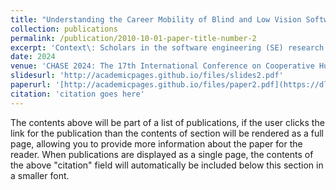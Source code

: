 ```yaml
---
title: "Understanding the Career Mobility of Blind and Low Vision Software Professionals"
collection: publications
permalink: /publication/2010-10-01-paper-title-number-2
excerpt: 'Context\: Scholars in the software engineering (SE) research community have investigated career advancement in the software industry. Research topics have included how individual and external factors can impact career mobility of software professionals, and how gender affects career advancement. However, the community has yet to look at career mobility from the lens of accessibility. Specifically, there is a pressing need to illuminate the factors that hinder the career mobility of blind and low vision software professionals (BLVSPs). Objective: This study aims to understand aspects of the workplace that impact career mobility for BLVSPs. Methods\: We interviewed 26 BLVSPs with different roles, years of experience, and industry sectors. Thematic analysis was used to identify common factors related to career mobility. Results\: We found four factors that impacted the career mobility of BLVSPs: (1) technical challenges, (2) colleagues' perceptions of BLVSPs, (3) BLVSPs' own perceptions on managerial progression, and (4) BLVSPs' investment in accessibility at the workplace. Conclusion\: We suggest implications for tool designers, organizations, and researchers towards fostering more accessible workplaces to support the career mobility of BLVSPs.'
date: 2024
venue: 'CHASE 2024: The 17th International Conference on Cooperative Human Aspects of Software Engineering'
slidesurl: 'http://academicpages.github.io/files/slides2.pdf'
paperurl: '[http://academicpages.github.io/files/paper2.pdf](https://dl.acm.org/doi/abs/10.1145/3641822.3641872)'
citation: 'citation goes here'
---
```


The contents above will be part of a list of publications, if the user clicks the link for the publication than the contents of section will be rendered as a full page, allowing you to provide more information about the paper for the reader. When publications are displayed as a single page, the contents of the above "citation" field will automatically be included below this section in a smaller font.
